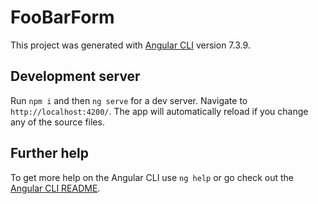 # FooBarForm

This project was generated with [Angular CLI](https://github.com/angular/angular-cli) version 7.3.9.

## Development server

Run `npm i` and then `ng serve` for a dev server. Navigate to `http://localhost:4200/`. The app will automatically reload if you change any of the source files.

## Further help

To get more help on the Angular CLI use `ng help` or go check out the [Angular CLI README](https://github.com/angular/angular-cli/blob/master/README.md).
